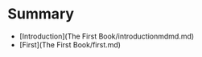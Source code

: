 # Summary

* [Introduction](The First Book/introductionmdmd.md)
* [First](The First Book/first.md)

